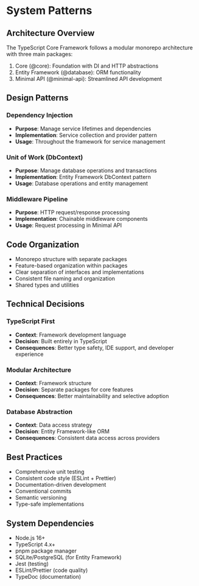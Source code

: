 # System Patterns

## Architecture Overview
The TypeScript Core Framework follows a modular monorepo architecture with three main packages:
1. Core (@core): Foundation with DI and HTTP abstractions
2. Entity Framework (@database): ORM functionality
3. Minimal API (@minimal-api): Streamlined API development

## Design Patterns
### Dependency Injection
- **Purpose**: Manage service lifetimes and dependencies
- **Implementation**: Service collection and provider pattern
- **Usage**: Throughout the framework for service management

### Unit of Work (DbContext)
- **Purpose**: Manage database operations and transactions
- **Implementation**: Entity Framework DbContext pattern
- **Usage**: Database operations and entity management

### Middleware Pipeline
- **Purpose**: HTTP request/response processing
- **Implementation**: Chainable middleware components
- **Usage**: Request processing in Minimal API

## Code Organization
- Monorepo structure with separate packages
- Feature-based organization within packages
- Clear separation of interfaces and implementations
- Consistent file naming and organization
- Shared types and utilities

## Technical Decisions
### TypeScript First
- **Context**: Framework development language
- **Decision**: Built entirely in TypeScript
- **Consequences**: Better type safety, IDE support, and developer experience

### Modular Architecture
- **Context**: Framework structure
- **Decision**: Separate packages for core features
- **Consequences**: Better maintainability and selective adoption

### Database Abstraction
- **Context**: Data access strategy
- **Decision**: Entity Framework-like ORM
- **Consequences**: Consistent data access across providers

## Best Practices
- Comprehensive unit testing
- Consistent code style (ESLint + Prettier)
- Documentation-driven development
- Conventional commits
- Semantic versioning
- Type-safe implementations

## System Dependencies
- Node.js 16+
- TypeScript 4.x+
- pnpm package manager
- SQLite/PostgreSQL (for Entity Framework)
- Jest (testing)
- ESLint/Prettier (code quality)
- TypeDoc (documentation) 